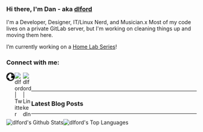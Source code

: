 ### Hi there, I'm Dan - aka [dlford][website]

I'm a Developer, Designer, IT/Linux Nerd, and Musician.x
Most of my code lives on a private GitLab server,
but I'm working on cleaning things up and moving them here.

I’m currently working on a [Home Lab Series][homelab]!

### Connect with me:

[<img align="left" alt="dlford.io" width="22px" src="https://raw.githubusercontent.com/iconic/open-iconic/master/svg/globe.svg" />][website]
[<img align="left" alt="dlford | Twitter" width="22px" src="https://cdn.jsdelivr.net/npm/simple-icons@v3/icons/twitter.svg" />][twitter]
[<img align="left" alt="dlford | LinkedIn" width="22px" src="https://cdn.jsdelivr.net/npm/simple-icons@v3/icons/linkedin.svg" />][linkedin]

<br />
<br />

---

### Latest Blog Posts
<!-- BLOG-POST-LIST:START -->
<!-- BLOG-POST-LIST:END -->

---

<img align="left" alt="dlford's Github Stats" src="https://github-readme-stats.vercel.app/api/?username=dlford&show_icons=true&hide_border=true&count_private=true" />
<img align="left" alt="dlford's Top Languages" src="https://github-readme-stats.vercel.app/api/top-langs/?username=dlford&layout=compact" />

[website]: https://www.dlford.io
[homelab]: https://www.dlford.io/tag/how-to-home-lab-series/
[twitter]: https://twitter.com/TheDLFord
[linkedin]: https://linkedin.com/in/TheDLFord
